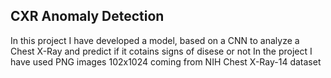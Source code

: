 ## CXR Anomaly Detection
In this project I have developed a model, based on a CNN to analyze a Chest X-Ray and predict if it cotains signs of disese or not
In the project I have used PNG images 102x1024 coming from NIH Chest X-Ray-14 dataset


